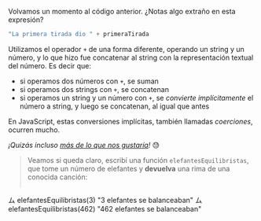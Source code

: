 Volvamos un momento al código anterior. ¿Notas algo extraño en esta expresión?

```javascript
"La primera tirada dio " + primeraTirada
```

Utilizamos el operador `+` de una forma diferente, operando un string y un número, y lo que hizo fue concatenar al string con la representación textual del número. Es decir que:

* si operamos dos números con `+`, se suman
* si operamos dos strings con `+`, se concatenan
* si operamos un string y un número con `+`, se _convierte implícitamente_ el número a string, y luego se concatenan, al igual que antes

En JavaScript, estas conversiones implícitas, también llamadas _coerciones_, ocurren mucho.

_¡Quizás incluso [más de lo que nos gustaría](https://archive.org/details/wat_destroyallsoftware)!_ :sweat:

> Veamos si queda claro, escribí una función `elefantesEquilibristas`, que tome un número de elefantes y **devuelva** una rima de una conocida canción:
> 
> ```javascript
ム elefantesEquilibristas(3)
"3 elefantes se balanceaban"
ム elefantesEquilibristas(462)
"462 elefantes se balanceaban"
```